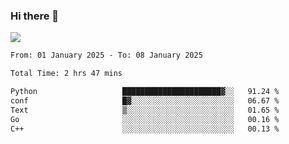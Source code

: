 ### Hi there 👋️

![](https://komarev.com/ghpvc/?username=Loner1024)

<!--START_SECTION:waka-->

```txt
From: 01 January 2025 - To: 08 January 2025

Total Time: 2 hrs 47 mins

Python                   ██████████████████████▓░░   91.24 %
conf                     █▓░░░░░░░░░░░░░░░░░░░░░░░   06.67 %
Text                     ▒░░░░░░░░░░░░░░░░░░░░░░░░   01.65 %
Go                       ░░░░░░░░░░░░░░░░░░░░░░░░░   00.16 %
C++                      ░░░░░░░░░░░░░░░░░░░░░░░░░   00.13 %
```

<!--END_SECTION:waka-->



